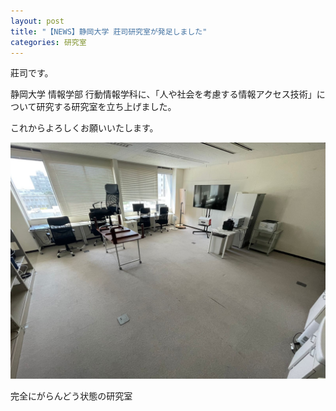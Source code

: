 ```yaml
---
layout: post
title: "【NEWS】静岡大学 莊司研究室が発足しました"
categories: 研究室
---
```




莊司です。

静岡大学 情報学部 行動情報学科に、「人や社会を考慮する情報アクセス技術」について研究する研究室を立ち上げました。

これからよろしくお願いいたします。

![写真](../assets/img/posts/20230403/labstart_1.jpeg "研究室内部")

完全にがらんどう状態の研究室